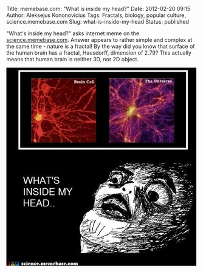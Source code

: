 Title: memebase.com: "What is inside my head?"
Date: 2012-02-20 09:15
Author: Aleksejus Kononovicius
Tags: Fractals, biology, popular culture, science.memebase.com
Slug: what-is-inside-my-head
Status: published

"What's inside my head?" asks
internet meme on the
[science.memebase.com](http://science.memebase.com/2012/02/17/funny-science-news-experiments-memes-a-universe-silly/).
Answer appears to rather simple and complex at the same time - nature is
a fractal!<!--more-->
By the way did you know that surface of the human brain has a fractal,
Hausdorff, dimension of 2.79? This actually means that human brain is
neither 3D, nor 2D object.

![what is in side my head](/uploads/2012/02/kas_galvoje.jpg)
